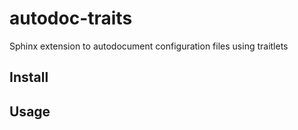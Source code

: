 # autodoc-traits

Sphinx extension to autodocument configuration files using traitlets

## Install

## Usage
